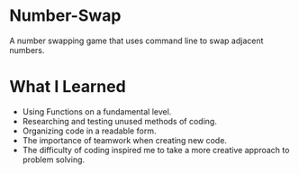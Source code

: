 # Number-Swap
A number swapping game that uses command line to swap adjacent numbers.

# What I Learned
- Using Functions on a fundamental level.
- Researching and testing unused methods of coding.
- Organizing code in a readable form.
- The importance of teamwork when creating new code.
- The difficulty of coding inspired me to take a more creative approach to problem solving.
